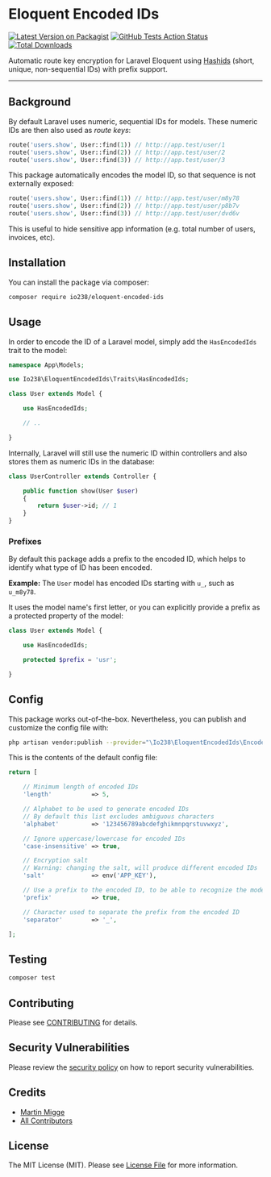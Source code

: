 # Eloquent Encoded IDs

[![Latest Version on Packagist](https://img.shields.io/packagist/v/io238/eloquent-encoded-ids.svg?label=Version)](https://packagist.org/packages/io238/eloquent-encoded-ids)
[![GitHub Tests Action Status](https://github.com/io238/eloquent-encoded-ids/workflows/Tests/badge.svg?branch=master)](https://github.com/io238/eloquent-encoded-ids/actions?query=workflow%3ATests+branch%3Amaster)
[![Total Downloads](https://img.shields.io/packagist/dt/io238/eloquent-encoded-ids.svg?label=Downloads)](https://packagist.org/packages/io238/eloquent-encoded-ids)

Automatic route key encryption for Laravel Eloquent using [Hashids](https://hashids.org/) (short, unique, non-sequential
IDs) with prefix support.

---

## Background

By default Laravel uses numeric, sequential IDs for models. These numeric IDs are then also used as _route keys_:

```php
route('users.show', User::find(1)) // http://app.test/user/1
route('users.show', User::find(2)) // http://app.test/user/2
route('users.show', User::find(3)) // http://app.test/user/3
```

This package automatically encodes the model ID, so that sequence is not externally exposed:

```php
route('users.show', User::find(1)) // http://app.test/user/m8y78
route('users.show', User::find(2)) // http://app.test/user/p8b7v
route('users.show', User::find(3)) // http://app.test/user/dvd6v
```

This is useful to hide sensitive app information (e.g. total number of users, invoices, etc).

## Installation

You can install the package via composer:

```bash
composer require io238/eloquent-encoded-ids
```

## Usage

In order to encode the ID of a Laravel model, simply add the `HasEncodedIds` trait to the model:

```php
namespace App\Models;

use Io238\EloquentEncodedIds\Traits\HasEncodedIds;

class User extends Model {

    use HasEncodedIds;

    // ..

}
```

Internally, Laravel will still use the numeric ID within controllers and also stores them as numeric IDs in the
database:

```php
class UserController extends Controller {

    public function show(User $user)
    {
        return $user->id; // 1
    }
}
```

### Prefixes

By default this package adds a prefix to the encoded ID, which helps to identify what type of ID has been encoded.

**Example:** The `User` model has encoded IDs starting with `u_`, such as `u_m8y78`.

It uses the model name's first letter, or you can explicitly provide a prefix as a protected property of the model:

```php
class User extends Model {

    use HasEncodedIds;

    protected $prefix = 'usr';

}
```

## Config

This package works out-of-the-box. Nevertheless, you can publish and customize the config file with:

```bash
php artisan vendor:publish --provider="\Io238\EloquentEncodedIds\EncodedIdsProvider" --tag="config"
```

This is the contents of the default config file:

```php
return [

    // Minimum length of encoded IDs
    'length'           => 5,

    // Alphabet to be used to generate encoded IDs
    // By default this list excludes ambiguous characters
    'alphabet'         => '123456789abcdefghikmnpqrstuvwxyz',

    // Ignore uppercase/lowercase for encoded IDs
    'case-insensitive' => true,

    // Encryption salt
    // Warning: changing the salt, will produce different encoded IDs
    'salt'             => env('APP_KEY'),

    // Use a prefix to the encoded ID, to be able to recognize the model that the ID belongs to
    'prefix'           => true,

    // Character used to separate the prefix from the encoded ID
    'separator'        => '_',

];
```

## Testing

```bash
composer test
```

## Contributing

Please see [CONTRIBUTING](.github/CONTRIBUTING.md) for details.

## Security Vulnerabilities

Please review the [security policy](../../security/policy) on how to report security vulnerabilities.

## Credits

- [Martin Migge](https://github.com/io238)
- [All Contributors](../../contributors)

## License

The MIT License (MIT). Please see [License File](LICENSE.md) for more information.
